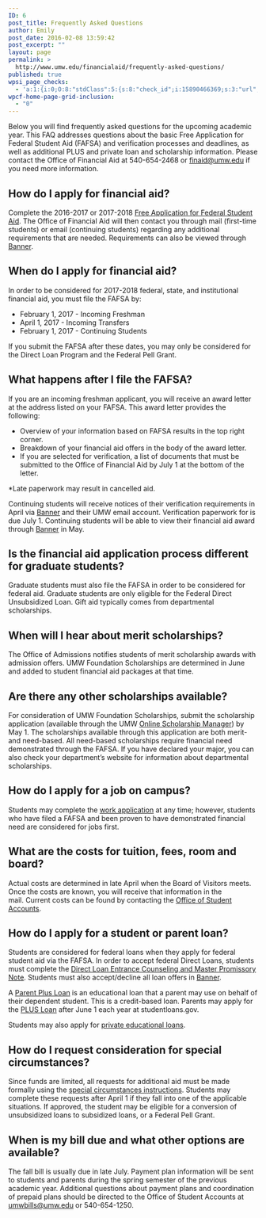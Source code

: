 ```yaml
---
ID: 6
post_title: Frequently Asked Questions
author: Emily
post_date: 2016-02-08 13:59:42
post_excerpt: ""
layout: page
permalink: >
  http://www.umw.edu/financialaid/frequently-asked-questions/
published: true
wpsi_page_checks:
  - 'a:1:{i:0;O:8:"stdClass":5:{s:8:"check_id";i:15890466369;s:3:"url";s:59:"http://www.umw.edu/financialaid/frequently-asked-questions/";s:6:"status";s:8:"checking";s:6:"_links";O:8:"stdClass":1:{s:9:"pagecheck";s:65:"https://api.siteimprove.com/v1/sites/448702/pagecheck/15890466369";}s:4:"time";i:1456938610;}}'
wpcf-home-page-grid-inclusion:
  - "0"
---
```

Below you will find frequently asked questions for the upcoming academic year. This FAQ addresses questions about the basic Free Application for Federal Student Aid (FAFSA) and verification processes and deadlines, as well as additional PLUS and private loan and scholarship information. Please contact the Office of Financial Aid at 540-654-2468 or <a href="mailto:finaid@umw.edu">finaid@umw.edu</a> if you need more information.
<h2>How do I apply for financial aid?</h2>
Complete the 2016-2017 or 2017-2018 <a href="http://FAFSA.ed.gov">Free Application for Federal Student Aid</a>. The Office of Financial Aid will then contact you through mail (first-time students) or email (continuing students) regarding any additional requirements that are needed. Requirements can also be viewed through <a href="https://ssb.umw.edu/ssomanager/c/SSB">Banner</a>.
<h2>When do I apply for financial aid?</h2>
In order to be considered for 2017-2018 federal, state, and institutional financial aid, you must file the FAFSA by:
<ul>
 	<li>February 1, 2017 - Incoming Freshman</li>
 	<li>April 1, 2017 - Incoming Transfers</li>
 	<li>February 1, 2017 - Continuing Students</li>
</ul>
If you submit the FAFSA after these dates, you may only be considered for the Direct Loan Program and the Federal Pell Grant.
<h2>What happens after I file the FAFSA?</h2>
If you are an incoming freshman applicant, you will receive an award letter at the address listed on your FAFSA. This award letter provides the following:
<ul>
 	<li>Overview of your information based on FAFSA results in the top right corner.</li>
 	<li>Breakdown of your financial aid offers in the body of the award letter.</li>
 	<li>If you are selected for verification, a list of documents that must be submitted to the Office of Financial Aid by July 1 at the bottom of the letter.</li>
</ul>
*Late paperwork may result in cancelled aid.

Continuing students will receive notices of their verification requirements in April via <a href="https://ssb.umw.edu/ssomanager/c/SSB">Banner</a> and their UMW email account. Verification paperwork for is due July 1. Continuing students will be able to view their financial aid award through <a href="https://ssb.umw.edu/ssomanager/c/SSB">Banner</a> in May.
<h2>Is the financial aid application process different for graduate students?</h2>
Graduate students must also file the FAFSA in order to be considered for federal aid. Graduate students are only eligible for the Federal Direct Unsubsidized Loan. Gift aid typically comes from departmental scholarships.
<h2>When will I hear about merit scholarships?</h2>
The Office of Admissions notifies students of merit scholarship awards with admission offers. UMW Foundation Scholarships are determined in June and added to student financial aid packages at that time.
<h2>Are there any other scholarships available?</h2>
For consideration of UMW Foundation Scholarships, submit the scholarship application (available through the UMW <a href="http://umw.scholarships.ngwebsolutions.com/">Online Scholarship Manager</a>) by May 1. The scholarships available through this application are both merit- and need-based. All need-based scholarships require financial need demonstrated through the FAFSA. If you have declared your major, you can also check your department’s website for information about departmental scholarships.
<h2>How do I apply for a job on campus?</h2>
Students may complete the <a href="http://www.umw.edu/financialaid/student-employment/applicants/apply/">work application</a> at any time; however, students who have filed a FAFSA and been proven to have demonstrated financial need are considered for jobs first.
<h2>What are the costs for tuition, fees, room and board?</h2>
Actual costs are determined in late April when the Board of Visitors meets. Once the costs are known, you will receive that information in the mail. Current costs can be found by contacting the <a href="http://adminfinance.umw.edu/studentaccounts/">Office of Student Accounts</a>.
<h2>How do I apply for a student or parent loan?</h2>
Students are considered for federal loans when they apply for federal student aid via the FAFSA. In order to accept federal Direct Loans, students must complete the <a href="http://www.studentloans.gov/">Direct Loan Entrance Counseling and Master Promissory Note</a>. Students must also accept/decline all loan offers in <a href="https://ssb.umw.edu/ssomanager/c/SSB?pkg=twbkwbis.P_GenMenu?name=bmenu.P_FAApplStuMnu">Banner</a>.

A <a href="http://www.umw.edu/financialaid/types/loans/parent-plus-loan/">Parent Plus Loan</a> is an educational loan that a parent may use on behalf of their dependent student. This is a credit-based loan. Parents may apply for the <a href="http://www.studentloans.gov">PLUS Loan</a> after June 1 each year at studentloans.gov.

Students may also apply for <a href="http://www.umw.edu/financialaid/types/loans/private/">private educational loans</a>.
<h2>How do I request consideration for special circumstances?</h2>
Since funds are limited, all requests for additional aid must be made formally using the <a href="http://www.umw.edu/financialaid/process/verification/special-situations/">special circumstances instructions</a>. Students may complete these requests after April 1 if they fall into one of the applicable situations. If approved, the student may be eligible for a conversion of unsubsidized loans to subsidized loans, or a Federal Pell Grant.
<h2>When is my bill due and what other options are available?</h2>
The fall bill is usually due in late July. Payment plan information will be sent to students and parents during the spring semester of the previous academic year. Additional questions about payment plans and coordination of prepaid plans should be directed to the Office of Student Accounts at <a href="mailto:umwbills@umw.edu">umwbills@umw.edu</a> or 540-654-1250.